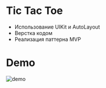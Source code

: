 <h1>Tic Tac Toe</h1>

- Использование UIKit и AutoLayout
- Верстка кодом
- Реализация паттерна MVP

<h1>Demo</h1>

![demo](https://github.com/myaumura/TicTacToe/assets/115743784/ed20e4a8-3e9a-4842-a12c-f29e8c4dec0d)

